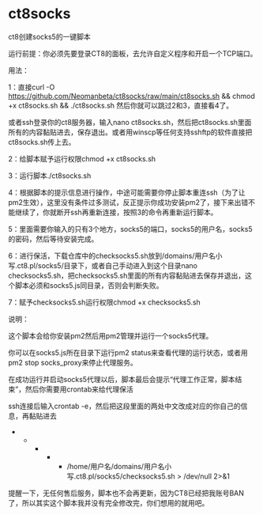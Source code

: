 # ct8socks
ct8创建socks5的一键脚本

运行前提：你必须先要登录CT8的面板，去允许自定义程序和开启一个TCP端口。

用法：

1：直接curl -O https://github.com/Neomanbeta/ct8socks/raw/main/ct8socks.sh && chmod +x ct8socks.sh && ./ct8socks.sh   然后你就可以跳过2和3，直接看4了。

或者ssh登录你的ct8服务器，输入nano ct8socks.sh，然后把ct8socks.sh里面所有的内容黏贴进去，保存退出。或者用winscp等任何支持sshftp的软件直接把ct8socks.sh传上去。

2：给脚本赋予运行权限chmod +x ct8socks.sh

3：运行脚本./ct8socks.sh

4：根据脚本的提示信息进行操作，中途可能需要你停止脚本重连ssh（为了让pm2生效），这里没有条件过多测试，反正提示你成功安装pm2了，接下来出错不能继续了，你就断开ssh再重新连接，按照3的命令再重新运行脚本。

5：里面需要你输入的只有3个地方，socks5的端口，socks5的用户名，socks5的密码，然后等待安装完成。

6：进行保活，下载仓库中的checksocks5.sh放到/domains/用户名小写.ct8.pl/socks5/目录下，或者自己手动进入到这个目录nano checksocks5.sh，把checksocks5.sh里面的所有内容黏贴进去保存并退出，这个脚本必须和socks5.js同目录，否则会判断失败。

7：赋予checksocks5.sh运行权限chmod +x checksocks5.sh

说明：

这个脚本会给你安装pm2然后用pm2管理并运行一个socks5代理。

你可以在socks5.js所在目录下运行pm2 status来查看代理的运行状态，或者用pm2 stop socks_proxy来停止代理服务。

在成功运行并启动socks5代理以后，脚本最后会提示“代理工作正常，脚本结束”，然后你需要用crontab来给代理保活

ssh连接后输入crontab -e，然后把这段里面的两处中文改成对应的你自己的信息，再黏贴进去

* * * * * /home/用户名/domains/用户名小写.ct8.pl/socks5/checksocks5.sh > /dev/null 2>&1

提醒一下，无任何售后服务，脚本也不会再更新，因为CT8已经把我账号BAN了，所以其实这个脚本我并没有完全修改完，你们想用的就用吧。
